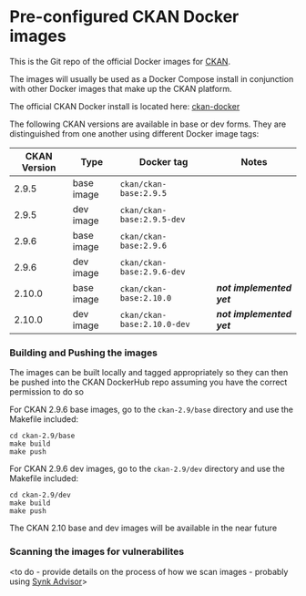# Pre-configured CKAN Docker images

This is the Git repo of the official Docker images for [CKAN](https://github.com/ckan/ckan/).

The images will usually be used as a Docker Compose install in conjunction with other Docker images that make up the CKAN platform. 

The official CKAN Docker install is located here: [ckan-docker](https://github.com/ckan/ckan-docker)

The following CKAN versions are available in base or dev forms. They are distinguished from one another using different Docker image tags:

| CKAN Version | Type | Docker tag | Notes |
| --- | --- | --- | --- |
| 2.9.5 | base image | `ckan/ckan-base:2.9.5` |  |
| 2.9.5 | dev image | `ckan/ckan-base:2.9.5-dev` |  |
| 2.9.6 | base image | `ckan/ckan-base:2.9.6` |  |
| 2.9.6 | dev image | `ckan/ckan-base:2.9.6-dev` |  |
| 2.10.0 | base image | `ckan/ckan-base:2.10.0` | ***not implemented yet*** |
| 2.10.0 | dev image | `ckan/ckan-base:2.10.0-dev` | ***not implemented yet***|


### Building and Pushing the images

The images can be built locally and tagged appropriately so they can then be pushed into the CKAN DockerHub repo
assuming you have the correct permission to do so

For CKAN 2.9.6 base images, go to the `ckan-2.9/base` directory and use the Makefile included:

    cd ckan-2.9/base
    make build
    make push

For CKAN 2.9.6 dev images, go to the `ckan-2.9/dev` directory and use the Makefile included:

    cd ckan-2.9/dev
    make build
    make push

The CKAN 2.10 base and dev images will be available in the near future

### Scanning the images for vulnerabilites

<to do - provide details on the process of how we scan images - probably using [Synk Advisor](https://docs.docker.com/develop/scan-images/)>